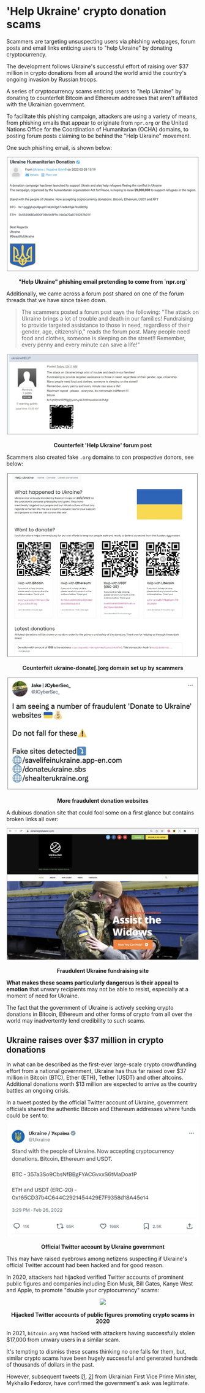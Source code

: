 # 'Help Ukraine' crypto donation scams

Scammers are targeting unsuspecting users via phishing webpages, forum posts and email links enticing users to "help Ukraine" by donating cryptocurrency.

The development follows Ukraine's successful effort of raising over $37 million in crypto donations from all around the world amid the country's ongoing invasion by Russian troops. 

A series of cryptocurrency scams enticing users to "help Ukraine" by donating to counterfeit Bitcoin and Ethereum addresses that aren't affiliated with the Ukrainian government.

To facilitate this phishing campaign, attackers are using a variety of means, from phishing emails that appear to originate from `npr.org` or the United Nations Office for the Coordination of Humanitarian (OCHA) domains, to posting forum posts claiming to be behind the "Help Ukraine" movement.

One such phishing email, is shown below:

<p align="center"><img src="https://github.com/Summer-CMS-Vendor-Packages/sc-block-bad-crypto-filter-lists/blob/master/assets/images/help-ukraine-crypto-scams/1.jpg"></p>
<p align="center"><strong>"Help Ukraine" phishing email pretending to come from `npr.org`</strong></p>

Additionally, we came across a forum post shared on one of the forum threads that we have since taken down.

> The scammers posted a forum post says the following: "The attack on Ukraine brings a lot of trouble and death in our families! Fundraising to provide targeted assistance to those in need, regardless of their gender, age, citizenship," reads the forum post. Many people need food and clothes, someone is sleeping on the street!! Remember, every penny and every minute can save a life!"

<p align="center"><img src="https://github.com/Summer-CMS-Vendor-Packages/sc-block-bad-crypto-filter-lists/blob/master/assets/images/help-ukraine-crypto-scams/2.jpg"></p>
<p align="center"><strong>Counterfeit 'Help Ukraine' forum post</strong></p>

Scammers also created fake `.org` domains to con prospective donors, see below:

<p align="center"><img src="https://github.com/Summer-CMS-Vendor-Packages/sc-block-bad-crypto-filter-lists/blob/master/assets/images/help-ukraine-crypto-scams/3.jpg"></p>
<p align="center"><strong>Counterfeit ukraine-donate[.]org domain set up by scammers</strong></p>

<p align="center"><img src="https://github.com/Summer-CMS-Vendor-Packages/sc-block-bad-crypto-filter-lists/blob/master/assets/images/help-ukraine-crypto-scams/4.jpg"></p>
<p align="center"><strong>More fraudulent donation websites</strong></p>

A dubious donation site that could fool some on a first glance but contains broken links all over:

<p align="center"><img src="https://github.com/Summer-CMS-Vendor-Packages/sc-block-bad-crypto-filter-lists/blob/master/assets/images/help-ukraine-crypto-scams/5.jpg"></p>
<p align="center"><strong>Fraudulent Ukraine fundraising site</strong></p>

**What makes these scams particularly dangerous is their appeal to emotion** that unwary recipients may not be able to resist, especially at a moment of need for Ukraine.

The fact that the government of Ukraine is actively seeking crypto donations in Bitcoin, Ethereum and other forms of crypto from all over the world may inadvertently lend credibility to such scams.

## Ukraine raises over $37 million in crypto donations

In what can be described as the first-ever large-scale crypto crowdfunding effort from a national government, Ukraine has thus far raised over $37 million in Bitcoin (BTC), Ether (ETH), Tether (USDT) and other altcoins. Additional donations worth $13 million are expected to arrive as the country battles an ongoing crisis.

In a tweet posted by the official Twitter account of Ukraine, government officials shared the authentic Bitcoin and Ethereum addresses where funds could be sent to:

<p align="center"><img src="https://github.com/Summer-CMS-Vendor-Packages/sc-block-bad-crypto-filter-lists/blob/master/assets/images/help-ukraine-crypto-scams/6.jpg"></p>
<p align="center"><strong>Official Twitter account by Ukraine government</strong></p>

This may have raised eyebrows among netizens suspecting if Ukraine's official Twitter account had been hacked and for good reason.

In 2020, attackers had hijacked verified Twitter accounts of prominent public figures and companies including Elon Musk, Bill Gates, Kanye West and Apple, to promote "double your cryptocurrency" scams:

<p align="center"><img src="https://www.bleepstatic.com/images/news/u/1109292/2020/Hijacked-Twitter-accounts.png"></p>
<p align="center"><strong>Hijacked Twitter accounts of public figures promoting crypto scams in 2020</strong></p>

In 2021, `bitcoin.org` was hacked with attackers having successfully stolen $17,000 from unwary users in a similar scam.

It's tempting to dismiss these scams thinking no one falls for them, but, similar crypto scams have been hugely successful and generated hundreds of thousands of dollars in the past.

However, subsequent tweets [[1](https://twitter.com/TomicahTD/status/1497601610775769094), [2](http://twitter.com/FedorovMykhailo/status/1497549813205848068)] from Ukrainian First Vice Prime Minister, Mykhailo Fedorov, have confirmed the government's ask was legitimate.
